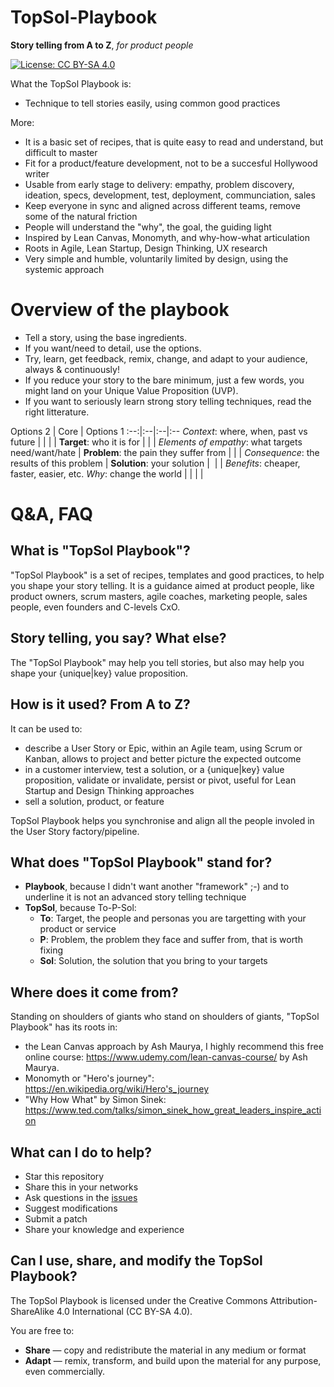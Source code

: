 # TopSol-Playbook

**Story telling from A to Z**, *for product people*

[![License: CC BY-SA 4.0](https://img.shields.io/badge/License-CC%20BY--SA%204.0-lightgrey.svg)](http://creativecommons.org/licenses/by-sa/4.0/)

What the TopSol Playbook is:

* Technique to tell stories easily, using common good practices

More:

* It is a basic set of recipes, that is quite easy to read and understand, but difficult to master
* Fit for a product/feature development, not to be a succesful Hollywood writer
* Usable from early stage to delivery: empathy, problem discovery, ideation, specs, development, test, deployment, communciation, sales
* Keep everyone in sync and aligned across different teams, remove some of the natural friction
* People will understand the "why", the goal, the guiding light
* Inspired by Lean Canvas, Monomyth, and why-how-what articulation
* Roots in Agile, Lean Startup, Design Thinking, UX research
* Very simple and humble, voluntarily limited by design, using the systemic approach

# Overview of the playbook

* Tell a story, using the base ingredients.
* If you want/need to detail, use the options.
* Try, learn, get feedback, remix, change, and adapt to your audience, always & continuously!
* If you reduce your story to the bare minimum, just a few words, you might land on your Unique Value Proposition (UVP).
* If you want to seriously learn strong story telling techniques, read the right litterature.

Options 2 | Core | Options 1
:--:|:--|:--|:--
*Context*: where, when, past vs future | | | 
 | **Target**: who it is for |
 |  | *Elements of empathy*: what targets need/want/hate
 | **Problem**: the pain they suffer from |
 | | *Consequence*: the results of this problem
 | **Solution**: your solution | 
 | | *Benefits*: cheaper, faster, easier, etc.
*Why*: change the world | | | |

# Q&A, FAQ

## What is "TopSol Playbook"?

"TopSol Playbook" is a set of recipes, templates and good practices, to help you shape your story telling. It is a guidance aimed at product people, like product owners, scrum masters, agile coaches, marketing people, sales people, even founders and C-levels CxO.

## Story telling, you say? What else?

The "TopSol Playbook" may help you tell stories, but also may help you shape your {unique|key} value proposition.

## How is it used? From A to Z?

It can be used to:
* describe a User Story or Epic, within an Agile team, using Scrum or Kanban, allows to project and better picture the expected outcome
* in a customer interview, test a solution, or a {unique|key} value proposition, validate or invalidate, persist or pivot, useful for Lean Startup and Design Thinking approaches
* sell a solution, product, or feature

TopSol Playbook helps you synchronise and align all the people involed in the User Story factory/pipeline.

## What does "TopSol Playbook" stand for?

* **Playbook**, because I didn't want another "framework" ;-) and to underline it is not an advanced story telling technique
* **TopSol**, because To-P-Sol:
  * **To**: Target, the people and personas you are targetting with your product or service
  * **P**: Problem, the problem they face and suffer from, that is worth fixing
  * **Sol**: Solution, the solution that you bring to your targets

## Where does it come from?

Standing on shoulders of giants who stand on shoulders of giants, "TopSol Playbook" has its roots in:
* the Lean Canvas approach by Ash Maurya, I highly recommend this free online course: https://www.udemy.com/lean-canvas-course/ by Ash Maurya.
* Monomyth or "Hero's journey": https://en.wikipedia.org/wiki/Hero's_journey
* "Why How What" by Simon Sinek: https://www.ted.com/talks/simon_sinek_how_great_leaders_inspire_action

## What can I do to help?

* Star this repository
* Share this in your networks
* Ask questions in the [issues](https://github.com/Nyco/TopSol-Playbook/issues)
* Suggest modifications
* Submit a patch
* Share your knowledge and experience

## Can I use, share, and modify the TopSol Playbook?

The TopSol Playbook is licensed under the Creative Commons Attribution-ShareAlike 4.0 International (CC BY-SA 4.0).

You are free to:

* **Share** — copy and redistribute the material in any medium or format
* **Adapt** — remix, transform, and build upon the material
for any purpose, even commercially.
